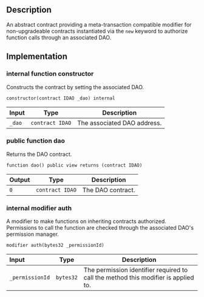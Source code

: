 ## Description

An abstract contract providing a meta-transaction compatible modifier for non-upgradeable contracts instantiated via the `new` keyword to authorize function calls through an associated DAO.

## Implementation

### internal function constructor

Constructs the contract by setting the associated DAO.

```solidity
constructor(contract IDAO _dao) internal
```

| Input  | Type            | Description                 |
| :----- | --------------- | --------------------------- |
| `_dao` | `contract IDAO` | The associated DAO address. |

### public function dao

Returns the DAO contract.

```solidity
function dao() public view returns (contract IDAO)
```

| Output | Type            | Description       |
| ------ | --------------- | ----------------- |
| `0`    | `contract IDAO` | The DAO contract. |

### internal modifier auth

A modifier to make functions on inheriting contracts authorized. Permissions to call the function are checked through the associated DAO's permission manager.

```solidity
modifier auth(bytes32 _permissionId)
```

| Input           | Type      | Description                                                                        |
| :-------------- | --------- | ---------------------------------------------------------------------------------- |
| `_permissionId` | `bytes32` | The permission identifier required to call the method this modifier is applied to. |

<!--CONTRACT_END-->
